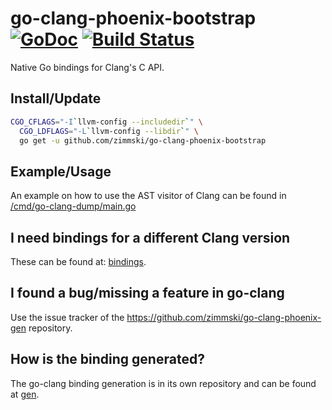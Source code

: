 # go-clang-phoenix-bootstrap [![GoDoc](https://godoc.org/github.com/zimmski/go-clang-phoenix-bootstrap?status.png)](https://godoc.org/github.com/zimmski/go-clang-phoenix-bootstrap) [![Build Status](https://travis-ci.org/zimmski/go-clang-phoenix-bootstrap.svg?branch=master)](https://travis-ci.org/zimmski/go-clang-phoenix-bootstrap) 

Native Go bindings for Clang's C API.

## Install/Update

```bash
CGO_CFLAGS="-I`llvm-config --includedir`" \
  CGO_LDFLAGS="-L`llvm-config --libdir`" \
  go get -u github.com/zimmski/go-clang-phoenix-bootstrap
```

## Example/Usage

An example on how to use the AST visitor of Clang can be found in [/cmd/go-clang-dump/main.go](/cmd/go-clang-dump/main.go)

## I need bindings for a different Clang version

These can be found at: [bindings](https://github.com/zimmski/go-clang-phoenix-gen#where-are-the-bindings).

## I found a bug/missing a feature in go-clang

Use the issue tracker of the https://github.com/zimmski/go-clang-phoenix-gen repository.

## How is the binding generated?

The go-clang binding generation is in its own repository and can be found at [gen](https://github.com/zimmski/go-clang-phoenix-gen).
